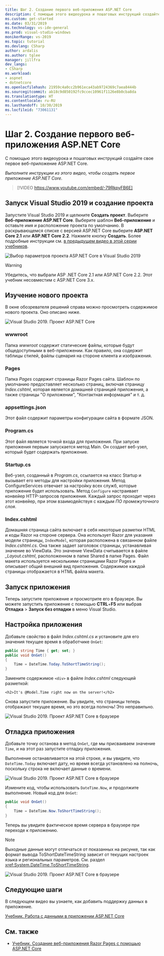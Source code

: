```yaml
---
title: Шаг 2. Создание первого веб-приложения ASP.NET Core
description: С помощью этого видеоурока и пошаговых инструкций создайте свое первое веб-приложение ASP.NET Core.
ms.custom: get-started
ms.date: 03/31/2019
ms.technology: vs-ide-general
ms.prod: visual-studio-windows
monikerRange: vs-2019
ms.topic: tutorial
ms.devlang: CSharp
author: ardalis
ms.author: tglee
manager: jillfra
dev_langs:
- CSharp
ms.workload:
- aspnet
- dotnetcore
ms.openlocfilehash: 21959c4a0cc2b961eca43ab9724369c7aea8444b
ms.sourcegitcommit: ab18c9d850192fc9ccec10961f1126e8b0cba8da
ms.translationtype: HT
ms.contentlocale: ru-RU
ms.lasthandoff: 10/30/2019
ms.locfileid: "73061131"
---
```

# <a name="step-2-create-your-first-aspnet-core-web-app"></a>Шаг 2. Создание первого веб-приложения ASP.NET Core

С помощью этого видеоурока и пошаговых инструкций создайте свое первое веб-приложение ASP.NET Core.

_Выполните инструкции из этого видео, чтобы создать первое приложение ASP.NET Core._

> [!VIDEO https://www.youtube.com/embed/-79RkpyFB6E]

## <a name="start-visual-studio-2019-and-create-a-new-project"></a>Запуск Visual Studio 2019 и создание проекта

Запустите Visual Studio 2019 и щелкните **Создать проект**. Выберите **Веб-приложение ASP.NET Core**. Выберите шаблон **Веб-приложение** и оставьте имя и расположение проекта по умолчанию. В раскрывающемся списке с версией ASP.NET Core выберите **ASP.NET Core 2.1** или **ASP.NET Core 2.2**. Нажмите кнопку **Создать**. Более подробные инструкции см. [в предыдущем видео в этой серии учебников](tutorial-aspnet-core-ef-step-01.md).

![Выбор параметров проекта ASP.NET Core в Visual Studio 2019](media/vs-2019/vs2019-choose-aspnetcore-project.png)

> [!WARNING]
> Убедитесь, что выбрали ASP .NET Core 2.1 или ASP.NET Core 2.2. Этот учебник несовместим с ASP.NET Core 3.x.

## <a name="explore-the-new-project"></a>Изучение нового проекта

В окне обозревателя решений справа можно просмотреть содержимое нового проекта. Оно описано ниже.

![Visual Studio 2019. Проект ASP.NET Core](media/vs-2019/vs2019-solution-explorer.png)

### <a name="wwwroot"></a>wwwroot

Папка *wwwroot* содержит статические файлы, которые будут общедоступными в веб-приложении. Как правило, она содержит таблицы стилей, файлы сценария на стороне клиента и изображения.

### <a name="pages"></a>Pages

Папка *Pages* содержит страницы Razor Pages сайта. Шаблон по умолчанию предоставляет несколько страниц, включая страницу *Index.cshtml*, которая является домашней страницей приложения, а также страницы "О приложении", "Контактная информация" и т. д.

### <a name="appsettingsjson"></a>appsettings.json

Этот файл содержит параметры конфигурации сайта в формате JSON.

### <a name="programcs"></a>Program.cs

Этот файл является точкой входа для приложения. При запуске приложения первым запускается метод Main. Он создает веб-узел, который будет содержать приложение.

### <a name="startupcs"></a>Startup.cs

Веб-узел, созданный в *Program.cs*, ссылается на класс Startup и вызывает его методы для настройки приложения. Метод ConfigureServices отвечает за настройку всех служб, которые приложение будет использовать. Метод `Configure` настраивает конвейер HTTP-запросов приложения. Каждый запрос проходит через этот конвейер, при этом взаимодействуя с каждым *ПО промежуточного слоя*.

### <a name="indexcshtml"></a>Index.cshtml

Домашняя страница сайта включает в себя некоторые разметки HTML и коды Razor на стороне сервера. Она использует Razor для указания модели страницы, `IndexModel`, которая расположена в связанном файле *Index.cshtml.cs*. Она также задает заголовок страницы, устанавливая значение во ViewData. Это значение ViewData считывается в файле *\_Layout.cshtml*, расположенном в папке Shared в папке Pages. Файл макета используется несколькими страницами Razor Pages и описывает общий внешний вид приложения. Содержимое каждой страницы отображается в HTML файла макета.

## <a name="run-the-application"></a>Запуск приложения

Теперь запустите приложение и просмотрите его в браузере. Вы можете запустить приложение с помощью **CTRL**+**F5** или выбрав **Отладка** > **Запуск без отладки** в меню Visual Studio.

## <a name="customize-the-application"></a>Настройка приложения

Добавьте свойство в файл *Index.cshtml.cs* и установите для его значения текущее время в обработчике `OnGet`:

```csharp
public string Time { get; set; }
public void OnGet()
{
    Time = DateTime.Today.ToShortTimeString();
}
```

Замените содержимое `<div>` в файле *Index.cshtml* следующей разметкой:

```cshtml
<h2>It's @Model.Time right now on the server!</h2>
```

Снова запустите приложение. Вы увидите, что страницы теперь отображают текущее время, но это всегда полночь! Это неправильно.

![Visual Studio 2019. Проект ASP.NET Core в браузере](media/vs-2019/vs2019-app-in-browser.png)

## <a name="debug-the-application"></a>Отладка приложения

Добавьте точку останова в метод `OnGet`, где мы присваиваем значение `Time`, и на этот раз запустите отладку приложения.

Выполнение останавливается на этой строке, и вы увидите, что `DateTime.Today` включает дату, но время всегда установлено на полночь, поскольку строка не включает данные о времени. 

![Visual Studio 2019. Проект ASP.NET Core в браузере](media/vs-2019/vs2019-breakpoint.png)

Измените код, чтобы использовать `DateTime.Now`, и продолжите выполнение. Новый код для `OnGet`:

```csharp
public void OnGet()
{
    Time = DateTime.Now.ToShortTimeString();
}
```

Теперь вы увидите фактическое время сервера в браузере при переходе к приложению.

> [!NOTE]
> Выходные данные могут отличаться от показанных на рисунке, так как формат вывода ToShortDateTimeString зависит от текущих настроек языка и региональных параметров. См. раздел <xref:System.DateTime.ToShortTimeString>.

![Visual Studio 2019. Проект ASP.NET Core в браузере](media/vs-2019/vs2019-app-fixed-in-browser.png)

## <a name="next-steps"></a>Следующие шаги

В следующем видео вы узнаете, как добавить поддержку данных в приложение.

[Учебник. Работа с данными в приложении ASP.NET Core](tutorial-aspnet-core-ef-step-03.md)

## <a name="see-also"></a>См. также

- [Учебник. Создание веб-приложения Razor Pages с помощью ASP.NET Core](/aspnet/core/tutorials/razor-pages/?view=aspnetcore-2.1)
